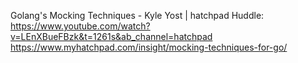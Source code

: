 Golang's Mocking Techniques - Kyle Yost | hatchpad Huddle: 
https://www.youtube.com/watch?v=LEnXBueFBzk&t=1261s&ab_channel=hatchpad
https://www.myhatchpad.com/insight/mocking-techniques-for-go/
